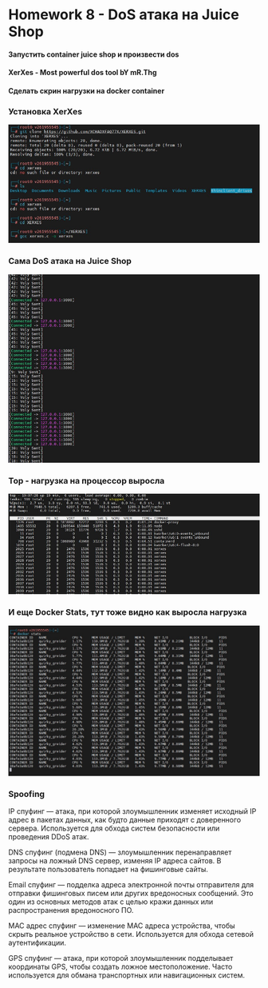 # Homework 8 - DoS атака на Juice Shop    

#### Запустить container juice shop и произвести dos    
#### XerXes - Most powerful dos tool bY mR.Thg    
#### Сделать скрин нагрузки на docker container     

### **Установка XerXes**  
![Xerxes Install](./Xerxes_install.jpg)

### **Сама DoS атака на Juice Shop**
![Attack](./Attack.jpg)

### **Top - нагрузка на процессор выросла**
![Top](./Top.jpg)

### **И еще Docker Stats, тут тоже видно как выросла нагрузка**
![Docker Stats](./Docker_Stats.jpg)

### Spoofing  

IP спуфинг — атака, при которой злоумышленник изменяет исходный IP адрес в пакетах данных, как будто данные приходят с доверенного сервера. Используется для обхода систем безопасности или проведения DDoS атак.

DNS спуфинг (подмена DNS) — злоумышленник перенаправляет запросы на ложный DNS сервер, изменяя IP адреса сайтов. В результате пользователь попадает на фишинговые сайты.

Email спуфинг — подделка адреса электронной почты отправителя для отправки фишинговых писем или других вредоносных сообщений. Это один из основных методов атак с целью кражи данных или распространения вредоносного ПО.

MAC адрес спуфинг — изменение MAC адреса устройства, чтобы скрыть реальное устройство в сети. Используется для обхода сетевой аутентификации.

GPS спуфинг — атака, при которой злоумышленник подделывает координаты GPS, чтобы создать ложное местоположение. Часто используется для обмана транспортных или навигационных систем.
